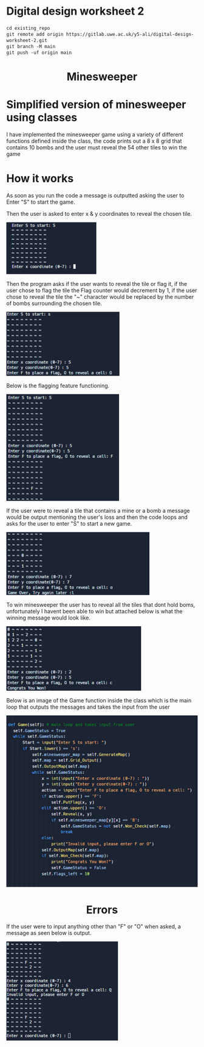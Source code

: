 # Digital design worksheet 2



```
cd existing_repo
git remote add origin https://gitlab.uwe.ac.uk/y5-ali/digital-design-worksheet-2.git
git branch -M main
git push -uf origin main
```



<h1 align="center"> Minesweeper </h1>





# Simplified version of minesweeper using classes

I have implemented the minesweeper game using a variety of different functions defined inside the class, the code prints out a 8 x 8 grid that contains 10 bombs and the user must reveal the 54 other tiles to win the game


# How it works

As soon as you run the code a message is outputted asking the user to Enter "S" to start the game.

Then the user is asked to enter x & y coordinates to reveal the chosen tile.


![Step 1](./start.png)


Then the program asks if the user wants to reveal the tile or flag it, if the user chose to flag the tile the Flag counter would decrement by 1, if the user chose to reveal the tile the "~" character would be replaced by the number of bombs surrounding the chosen tile.

![Step 2](./submit2.png)

Below is the flagging feature functioning.

![Step 3](./Images/flag_working.png)

If the user were to reveal a tile that contains a mine or a bomb a message would be output mentioning the user's loss and then the code loops and asks for the user to enter "S" to start a new game.

![Step 4](./Images/Lost_submit.png)


To win minesweeper the user has to reveal all the tiles that dont hold boms, unfortunately I havent been able to win but attached below is what the winning message would look like.


![Step 5](./Won.png)



Below is an image of the Game function inside the class which is the main loop that outputs the messages and takes the input from the user 


![Step 6](./gamefunction.png)

<h1 align="center"> Errors </h1>


If the user were to input anything other than "F" or "O" when asked, a message as seen below is output.


![Step 7](./Error1.png)






